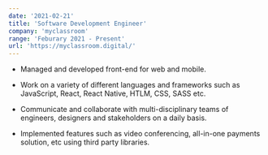 ```yaml
---
date: '2021-02-21'
title: 'Software Development Engineer'
company: 'myclassroom'
range: 'Feburary 2021 - Present'
url: 'https://myclassroom.digital/'
---
```


- Managed and developed front-end for web and mobile.

- Work on a variety of different languages and frameworks such as JavaScript, React, React Native, HTLM, CSS, SASS etc.

- Communicate and collaborate with multi-disciplinary teams of engineers, designers and stakeholders on a daily basis.

- Implemented features such as video conferencing, all-in-one payments solution, etc using third party libraries.
